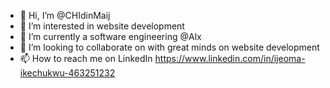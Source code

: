 - 👋 Hi, I’m @CHIdinMaij
- 👀 I’m interested in website development
- 🌱 I’m currently a software engineering @Alx
- 💞️ I’m looking to collaborate on with great minds on website development
- 📫 How to reach me on LinkedIn https://www.linkedin.com/in/ijeoma-ikechukwu-463251232

<!---
CHIdinMaij/CHIdinMaij is a ✨ special ✨ repository because its `README.md` (this file) appears on your GitHub profile.
You can click the Preview link to take a look at your changes.
--->
